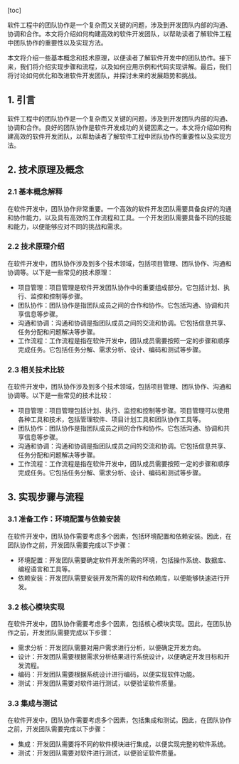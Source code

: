 
[toc]                    
                
                
软件工程中的团队协作是一个复杂而又关键的问题，涉及到开发团队内部的沟通、协调和合作。本文将介绍如何构建高效的软件开发团队，以帮助读者了解软件工程中团队协作的重要性以及实现方法。

本文将介绍一些基本概念和技术原理，以便读者了解软件开发中的团队协作。接下来，我们将介绍实现步骤和流程，以及如何应用示例和代码实现讲解。最后，我们将讨论如何优化和改进软件开发团队，并探讨未来的发展趋势和挑战。

## 1. 引言

软件工程中的团队协作是一个复杂而又关键的问题，涉及到开发团队内部的沟通、协调和合作。良好的团队协作是软件开发成功的关键因素之一。本文将介绍如何构建高效的软件开发团队，以帮助读者了解软件工程中团队协作的重要性以及实现方法。

## 2. 技术原理及概念

### 2.1 基本概念解释

在软件开发中，团队协作非常重要。一个高效的软件开发团队需要具备良好的沟通和协作能力，以及具有高效的工作流程和工具。一个开发团队需要具备不同的技能和能力，以便能够应对不同的挑战和需求。

### 2.2 技术原理介绍

在软件开发中，团队协作涉及到多个技术领域，包括项目管理、团队协作、沟通和协调等。以下是一些常见的技术原理：

- 项目管理：项目管理是软件开发团队协作中的重要组成部分。它包括计划、执行、监控和控制等步骤。
- 团队协作：团队协作是指团队成员之间的合作和协作。它包括沟通、协调和共享信息等步骤。
- 沟通和协调：沟通和协调是指团队成员之间的交流和协调。它包括信息共享、任务分配和问题解决等步骤。
- 工作流程：工作流程是指在软件开发中，团队成员需要按照一定的步骤和顺序完成任务。它包括任务分解、需求分析、设计、编码和测试等步骤。

### 2.3 相关技术比较

在软件开发中，团队协作涉及到多个技术领域，包括项目管理、团队协作、沟通和协调等。以下是一些常见的技术比较：

- 项目管理：项目管理包括计划、执行、监控和控制等步骤。项目管理可以使用各种工具和技术，包括管理软件、项目计划工具和团队协作工具等。
- 团队协作：团队协作是指团队成员之间的合作和协作。它包括沟通、协调和共享信息等步骤。
- 沟通和协调：沟通和协调是指团队成员之间的交流和协调。它包括信息共享、任务分配和问题解决等步骤。
- 工作流程：工作流程是指在软件开发中，团队成员需要按照一定的步骤和顺序完成任务。它包括任务分解、需求分析、设计、编码和测试等步骤。

## 3. 实现步骤与流程

### 3.1 准备工作：环境配置与依赖安装

在软件开发中，团队协作需要考虑多个因素，包括环境配置和依赖安装。因此，在团队协作之前，开发团队需要完成以下步骤：

- 环境配置：开发团队需要确定软件开发所需的环境，包括操作系统、数据库、编程语言和工具等。
- 依赖安装：开发团队需要安装开发所需的软件和依赖库，以便能够快速进行开发。

### 3.2 核心模块实现

在软件开发中，团队协作需要考虑多个因素，包括核心模块实现。因此，在团队协作之前，开发团队需要完成以下步骤：

- 需求分析：开发团队需要对用户需求进行分析，以便确定开发方向。
- 设计：开发团队需要根据需求分析结果进行系统设计，以便确定开发目标和开发流程。
- 编码：开发团队需要根据系统设计进行编码，以便实现软件功能。
- 测试：开发团队需要对软件进行测试，以便验证软件质量。

### 3.3 集成与测试

在软件开发中，团队协作需要考虑多个因素，包括集成和测试。因此，在团队协作之前，开发团队需要完成以下步骤：

- 集成：开发团队需要将不同的软件模块进行集成，以便实现完整的软件系统。
- 测试：开发团队需要对软件进行测试，以便验证软件质量。

